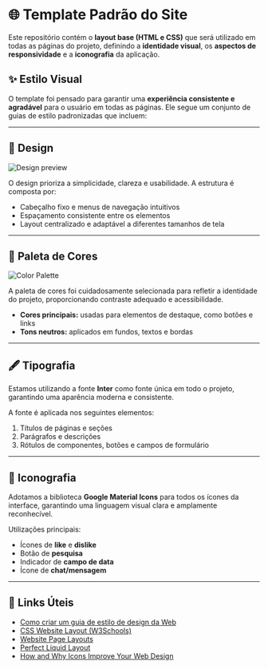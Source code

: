 # 🌐 Template Padrão do Site

Este repositório contém o **layout base (HTML e CSS)** que será utilizado em todas as páginas do projeto, definindo a **identidade visual**, os **aspectos de responsividade** e a **iconografia** da aplicação.

## ✨ Estilo Visual

O template foi pensado para garantir uma **experiência consistente e agradável** para o usuário em todas as páginas. Ele segue um conjunto de guias de estilo padronizadas que incluem:

---

## 🎨 Design

![Design preview](https://github.com/user-attachments/assets/7b11fdf9-d3f2-4f38-a98b-8349003fa8ad)

O design prioriza a simplicidade, clareza e usabilidade. A estrutura é composta por:

- Cabeçalho fixo e menus de navegação intuitivos  
- Espaçamento consistente entre os elementos  
- Layout centralizado e adaptável a diferentes tamanhos de tela  

---

## 🌈 Paleta de Cores

![Color Palette](https://github.com/user-attachments/assets/c27aa301-c9e6-4622-a40b-42a1a959235a)

A paleta de cores foi cuidadosamente selecionada para refletir a identidade do projeto, proporcionando contraste adequado e acessibilidade.

- **Cores principais:** usadas para elementos de destaque, como botões e links  
- **Tons neutros:** aplicados em fundos, textos e bordas  

---

## 🖋 Tipografia

Estamos utilizando a fonte **Inter** como fonte única em todo o projeto, garantindo uma aparência moderna e consistente.

A fonte é aplicada nos seguintes elementos:

1. Títulos de páginas e seções  
2. Parágrafos e descrições  
3. Rótulos de componentes, botões e campos de formulário  

---

## 🧩 Iconografia

Adotamos a biblioteca **Google Material Icons** para todos os ícones da interface, garantindo uma linguagem visual clara e amplamente reconhecível.

Utilizações principais:

- Ícones de **like** e **dislike**  
- Botão de **pesquisa**  
- Indicador de **campo de data**  
- Ícone de **chat/mensagem**  

---

## 🔗 Links Úteis

- [Como criar um guia de estilo de design da Web](https://edrodrigues.com.br/blog/como-criar-um-guia-de-estilo-de-design-da-web/#)  
- [CSS Website Layout (W3Schools)](https://www.w3schools.com/css/css_website_layout.asp)  
- [Website Page Layouts](http://www.cellbiol.com/bioinformatics_web_development/chapter-3-your-first-web-page-learning-html-and-css/website-page-layouts/)  
- [Perfect Liquid Layout](https://matthewjamestaylor.com/perfect-liquid-layouts)  
- [How and Why Icons Improve Your Web Design](https://usabilla.com/blog/how-and-why-icons-improve-you-web-design/)  
